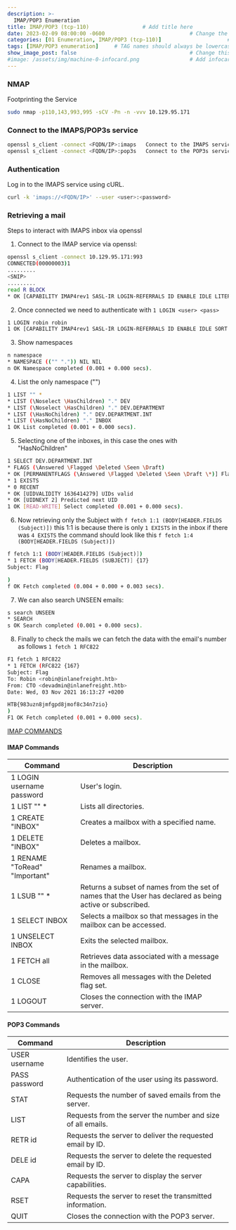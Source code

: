```yaml
---
description: >-
  IMAP/POP3 Enumeration
title: IMAP/POP3 (tcp-110)                 # Add title here
date: 2023-02-09 08:00:00 -0600                           # Change the date to match completion date
categories: [01 Enumeration, IMAP/POP3 (tcp-110)]                     # Change Templates to Writeup
tags: [IMAP/POP3 enumeration]     # TAG names should always be lowercase; replace template with writeup, and add relevant tags
show_image_post: false                                    # Change this to true
#image: /assets/img/machine-0-infocard.png                # Add infocard image here for post preview image
---
```


### NMAP
Footprinting the Service
```bash
sudo nmap -p110,143,993,995 -sCV -Pn -n -vvv 10.129.95.171
```

### Connect to the IMAPS/POP3s service
```bash
openssl s_client -connect <FQDN/IP>:imaps	Connect to the IMAPS service.
openssl s_client -connect <FQDN/IP>:pop3s	Connect to the POP3s service.
```

### Authentication
Log in to the IMAPS service using cURL.
```bash
curl -k 'imaps://<FQDN/IP>' --user <user>:<password>	
```

### Retrieving a mail
Steps to interact with IMAPS inbox via openssl
1) Connect to the IMAP service via openssl:
```bash
openssl s_client -connect 10.129.95.171:993
CONNECTED(00000003)1
.........
<SNIP>
.........
read R BLOCK
* OK [CAPABILITY IMAP4rev1 SASL-IR LOGIN-REFERRALS ID ENABLE IDLE LITERAL+ AUTH=PLAIN] HTB{roncfbw7iszerd7shni7jr2343zhrj}
```
2) Once connected we need to authenticate with `1 LOGIN <user> <pass>`
```bash
1 LOGIN robin robin
1 OK [CAPABILITY IMAP4rev1 SASL-IR LOGIN-REFERRALS ID ENABLE IDLE SORT SORT=DISPLAY THREAD=REFERENCES THREAD=REFS THREAD=ORDEREDSUBJECT MULTIAPPEND URL-PARTIAL CATENATE UNSELECT CHILDREN NAMESPACE UIDPLUS LIST-EXTENDED I18NLEVEL=1 CONDSTORE QRESYNC ESEARCH ESORT SEARCHRES WITHIN CONTEXT=SEARCH LIST-STATUS BINARY MOVE SNIPPET=FUZZY PREVIEW=FUZZY LITERAL+ NOTIFY SPECIAL-USE] Logged in
```
3) Show namespaces
```bash   
n namespace
* NAMESPACE (("" ".")) NIL NIL
n OK Namespace completed (0.001 + 0.000 secs).
```
4) List the only namespace ("")
```bash
1 LIST "" *
* LIST (\Noselect \HasChildren) "." DEV
* LIST (\Noselect \HasChildren) "." DEV.DEPARTMENT
* LIST (\HasNoChildren) "." DEV.DEPARTMENT.INT
* LIST (\HasNoChildren) "." INBOX
1 OK List completed (0.001 + 0.000 secs).
```
5) Selecting one of the inboxes, in this case the ones with "HasNoChildren"
```bash
1 SELECT DEV.DEPARTMENT.INT
* FLAGS (\Answered \Flagged \Deleted \Seen \Draft)
* OK [PERMANENTFLAGS (\Answered \Flagged \Deleted \Seen \Draft \*)] Flags permitted.
* 1 EXISTS
* 0 RECENT
* OK [UIDVALIDITY 1636414279] UIDs valid
* OK [UIDNEXT 2] Predicted next UID
1 OK [READ-WRITE] Select completed (0.001 + 0.000 secs).
```
6) Now retrieving only the Subject with `f fetch 1:1 (BODY[HEADER.FIELDS (Subject)])` this 1:1 is because there is only `1 EXISTS` in the inbox if there was `4 EXISTS` the command should look like this `f fetch 1:4 (BODY[HEADER.FIELDS (Subject)])`
```bash 
f fetch 1:1 (BODY[HEADER.FIELDS (Subject)])
* 1 FETCH (BODY[HEADER.FIELDS (SUBJECT)] {17}
Subject: Flag

)
f OK Fetch completed (0.004 + 0.000 + 0.003 secs).
```
7) We can also search UNSEEN emails:
```bash
s search UNSEEN
* SEARCH
s OK Search completed (0.001 + 0.000 secs).
```
8) Finally to check the mails we can fetch the data with the email's number as follows `1 fetch 1 RFC822`
```bash
F1 fetch 1 RFC822
* 1 FETCH (RFC822 {167}
Subject: Flag
To: Robin <robin@inlanefreight.htb>
From: CTO <devadmin@inlanefreight.htb>
Date: Wed, 03 Nov 2021 16:13:27 +0200

HTB{983uzn8jmfgpd8jmof8c34n7zio}
)
F1 OK Fetch completed (0.001 + 0.000 secs).
```

[IMAP COMMANDS](https://www.atmail.com/blog/imap-commands/)

#### IMAP Commands
| Command | Description |
|--------|-------|
|1 LOGIN username password | User's login. |
|1 LIST "" * | Lists all directories. |
|1 CREATE "INBOX" | Creates a mailbox with a specified name. |
|1 DELETE "INBOX" | Deletes a mailbox. |
|1 RENAME "ToRead" "Important" | Renames a mailbox. |
|1 LSUB "" * | Returns a subset of names from the set of names that the User has declared as being active or subscribed. |
|1 SELECT INBOX | Selects a mailbox so that messages in the mailbox can be accessed. |
|1 UNSELECT INBOX | Exits the selected mailbox. |
|1 FETCH <ID> all | Retrieves data associated with a message in the mailbox. |
|1 CLOSE | Removes all messages with the Deleted flag set. |
|1 LOGOUT | Closes the connection with the IMAP server. |

#### POP3 Commands
|Command | Description |
|--------|-------| 
|USER username | Identifies the user. | 
|PASS password | Authentication of the user using its password. | 
|STAT | Requests the number of saved emails from the server. | 
|LIST | Requests from the server the number and size of all emails. | 
|RETR id | Requests the server to deliver the requested email by ID. | 
|DELE id | Requests the server to delete the requested email by ID. | 
|CAPA | Requests the server to display the server capabilities. | 
|RSET | Requests the server to reset the transmitted information. | 
|QUIT | Closes the connection with the POP3 server. | 
